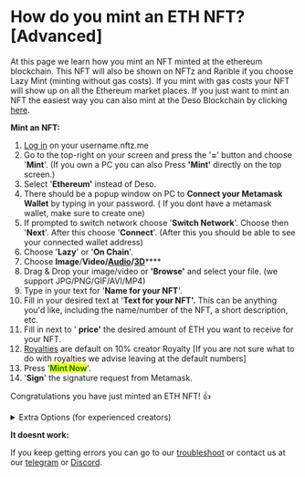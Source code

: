 # How do you mint an ETH NFT? \[Advanced]

At this page we learn how you mint an NFT minted at the ethereum blockchain. This NFT will also be shown on NFTz and Rarible if you choose Lazy Mint (minting without gas costs). If you mint with gas costs your NFT will show up on all the Ethereum market places.  If you just want to mint an NFT the easiest way you can also mint at the Deso Blockchain by clicking [here](how-do-you-mint-sell-an-nft.md).&#x20;



**Mint an NFT:**

1. &#x20;[Log in](../../users-guide/welcome/how-do-you-login-to-nftz.me.md) on your username.nftz.me&#x20;
2. Go to the top-right on your screen and press the '**=**' button and choose '**Mint**'. (If you own a PC you can also Press **'Mint'** directly on the top screen.)
3. Select '**Ethereum'** instead of Deso.&#x20;
4. There should be a popup window on PC to **Connect your Metamask Wallet** by typing in your password. ( If you dont have a metamask wallet, make sure to create one)
5. If prompted to switch network choose '**Switch Network**'. Choose then '**Next**'. After this choose '**Connect**'. (After this you should be able to see your connected wallet address)
6. Choose '**Lazy**' or '**On Chain**'.&#x20;
7. Choose **Image**/**Video/**[**Audio**](how-to-mint-an-audio-nft.md)**/**[**3D**](../../3d-vr/3d-vr-intro/how-do-you-mint-sell-a-3d-nft-advanced.md)****
8. Drag & Drop your image/video or **'Browse'** and select your file. (we support JPG/PNG/GIF/AVI/MP4)
9. Type in your text for '**Name for your NFT**'.&#x20;
10. Fill in your desired text at '**Text for your NFT'.** This can be anything you'd like, including the name/number of the NFT, a short description, etc.
11. Fill in next to ' **price'**  the desired amount of ETH you want to receive for your NFT.     &#x20;
12. [Royalties](royalties.md) are default on 10% creator Royalty \[If you are not sure what to do with royalties we advise leaving at the default numbers]   &#x20;
13. Press '<mark style="color:green;">**Mint Now**</mark>'.
14. '**Sign**' the signature request from Metamask.&#x20;

Congratulations you have just minted an ETH NFT! :thumbsup:

<details>

<summary>Extra Options (for experienced creators)</summary>

**\[Extra 1:** [**Additional Royalties**](royalties.md)**]**

It's possible to give other creators a royalty % on each sell of a NFT. There is no maximum of creators that can be added.&#x20;

1. Choose 'Deso Wallet' or 'Creator Coin' (Deso Wallet goes straight to the wallet of the creator. If you choose Creator Coin; the royalty will be used to buy an invisible amount creator Coin of that creator. This will drive the price up of their creator coin.&#x20;
2. Choose the % you want to give. The minimum is 0.01%.
3. Choose the creator you want to give royalty and press **'Add'**

****

**\[Extra 2: More Options (advanced and collection)]**

#### _2A: NFT Category and Copies_&#x20;

* You can change the NFT Category by Pressing 'Art'. The default is Art.&#x20;
* You can change the amount of copies by pressing right of **'Copies'**. The default is '1'



_**2B**_ [_**Unlockable Content**_](how-to-add-unlockable-content-advanced.md)_****_

A. In the more options (advanced and collection) menu it's possible to set unlockable content By switching to '**Yes**'

B1. You can write a text that will be transfered with the single or serial NFT.

B2 You can also add a file or a zip. A zip file can be used if it includes multiple files or is a really large file.&#x20;

C. Press '**Add Unlockable**'.



_**2C: Add extra / collection data**_

* Beneath **'Collection and Trait options'** you can set a '**name**' and '**symbol**' for your collection. Press '**Add and set**' when you have filled in both fields. \[This will create gas fees]
* To know more about adding Traits; go directly to [Traits by Extradata](how-to-add-traits-to-your-nft-by-form-expert.md) or [Traits by Form](how-to-add-traits-to-your-nft-by-form-expert.md)



**\[Extra 3:** [**Image Storage**](how-to-store-an-image-on-ipfs-pinata-advanced.md)**]**&#x20;

In the begin screen of the mint page underneath 'Image Storage' it's possible to change the place where you store your image.&#x20;

Currently you can choose:

1. **'Deso'**
2. **'IPFS'**
3. **'Arweave'** (For Arweave you need a URL Link)&#x20;



**\[Extra 4: Add social features to NFT via Deso Post?]**

You can toggle 'on' or 'off' the social features below 'Text for your NFT'.

</details>



**It doesnt work:**

If you keep getting errors you can go to our [troubleshoot](../../troubleshoot/troubleshoot.md) or contact us at our [telegram](https://t.me/+qdNeX8CYB\_swZTQx) or [Discord](https://discord.gg/jQ34WMMZce).&#x20;



